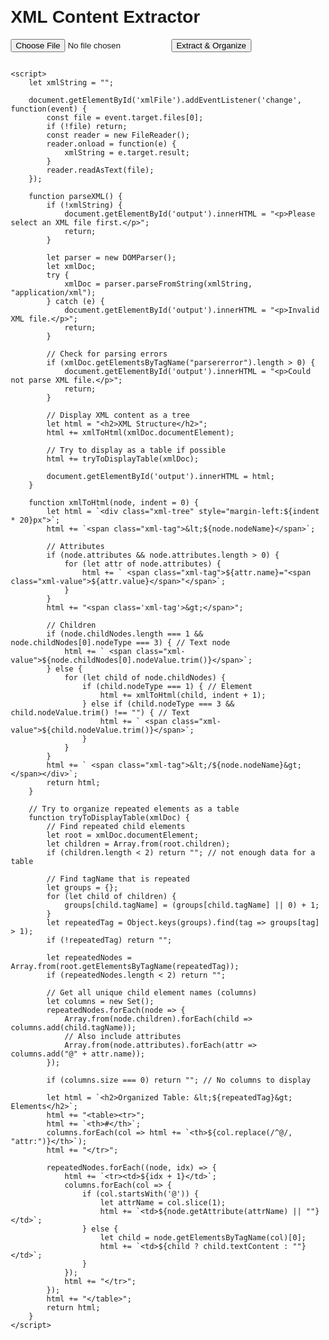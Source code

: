 <!DOCTYPE html>
<html lang="en">
<head>
    <meta charset="UTF-8">
    <title>XML Content Extractor</title>
    <style>
        body { font-family: Arial, sans-serif; margin: 2em; }
        #output { margin-top: 2em; }
        table { border-collapse: collapse; width: 100%; margin-top: 1em; }
        th, td { border: 1px solid #ccc; padding: 0.5em; text-align: left; }
        th { background: #f0f0f0; }
        .xml-tree { margin: 1em 0; padding-left: 2em; }
        .xml-tag { color: #1a4e9a; font-weight: bold; }
        .xml-value { color: #333; }
    </style>
</head>
<body>
    <h1>XML Content Extractor</h1>
    <input type="file" id="xmlFile" accept=".xml">
    <button onclick="parseXML()">Extract & Organize</button>
    <div id="output"></div>

    <script>
        let xmlString = "";

        document.getElementById('xmlFile').addEventListener('change', function(event) {
            const file = event.target.files[0];
            if (!file) return;
            const reader = new FileReader();
            reader.onload = function(e) {
                xmlString = e.target.result;
            }
            reader.readAsText(file);
        });

        function parseXML() {
            if (!xmlString) {
                document.getElementById('output').innerHTML = "<p>Please select an XML file first.</p>";
                return;
            }

            let parser = new DOMParser();
            let xmlDoc;
            try {
                xmlDoc = parser.parseFromString(xmlString, "application/xml");
            } catch (e) {
                document.getElementById('output').innerHTML = "<p>Invalid XML file.</p>";
                return;
            }

            // Check for parsing errors
            if (xmlDoc.getElementsByTagName("parsererror").length > 0) {
                document.getElementById('output').innerHTML = "<p>Could not parse XML file.</p>";
                return;
            }

            // Display XML content as a tree
            let html = "<h2>XML Structure</h2>";
            html += xmlToHtml(xmlDoc.documentElement);

            // Try to display as a table if possible
            html += tryToDisplayTable(xmlDoc);

            document.getElementById('output').innerHTML = html;
        }

        function xmlToHtml(node, indent = 0) {
            let html = `<div class="xml-tree" style="margin-left:${indent * 20}px">`;
            html += `<span class="xml-tag">&lt;${node.nodeName}</span>`;

            // Attributes
            if (node.attributes && node.attributes.length > 0) {
                for (let attr of node.attributes) {
                    html += ` <span class="xml-tag">${attr.name}="<span class="xml-value">${attr.value}</span>"</span>`;
                }
            }
            html += "<span class='xml-tag'>&gt;</span>";

            // Children
            if (node.childNodes.length === 1 && node.childNodes[0].nodeType === 3) { // Text node
                html += ` <span class="xml-value">${node.childNodes[0].nodeValue.trim()}</span>`;
            } else {
                for (let child of node.childNodes) {
                    if (child.nodeType === 1) { // Element
                        html += xmlToHtml(child, indent + 1);
                    } else if (child.nodeType === 3 && child.nodeValue.trim() !== "") { // Text
                        html += ` <span class="xml-value">${child.nodeValue.trim()}</span>`;
                    }
                }
            }
            html += ` <span class="xml-tag">&lt;/${node.nodeName}&gt;</span></div>`;
            return html;
        }

        // Try to organize repeated elements as a table
        function tryToDisplayTable(xmlDoc) {
            // Find repeated child elements
            let root = xmlDoc.documentElement;
            let children = Array.from(root.children);
            if (children.length < 2) return ""; // not enough data for a table

            // Find tagName that is repeated
            let groups = {};
            for (let child of children) {
                groups[child.tagName] = (groups[child.tagName] || 0) + 1;
            }
            let repeatedTag = Object.keys(groups).find(tag => groups[tag] > 1);
            if (!repeatedTag) return "";

            let repeatedNodes = Array.from(root.getElementsByTagName(repeatedTag));
            if (repeatedNodes.length < 2) return "";

            // Get all unique child element names (columns)
            let columns = new Set();
            repeatedNodes.forEach(node => {
                Array.from(node.children).forEach(child => columns.add(child.tagName));
                // Also include attributes
                Array.from(node.attributes).forEach(attr => columns.add("@" + attr.name));
            });

            if (columns.size === 0) return ""; // No columns to display

            let html = `<h2>Organized Table: &lt;${repeatedTag}&gt; Elements</h2>`;
            html += "<table><tr>";
            html += `<th>#</th>`;
            columns.forEach(col => html += `<th>${col.replace(/^@/, "attr:")}</th>`);
            html += "</tr>";

            repeatedNodes.forEach((node, idx) => {
                html += `<tr><td>${idx + 1}</td>`;
                columns.forEach(col => {
                    if (col.startsWith('@')) {
                        let attrName = col.slice(1);
                        html += `<td>${node.getAttribute(attrName) || ""}</td>`;
                    } else {
                        let child = node.getElementsByTagName(col)[0];
                        html += `<td>${child ? child.textContent : ""}</td>`;
                    }
                });
                html += "</tr>";
            });
            html += "</table>";
            return html;
        }
    </script>
</body>
</html>
